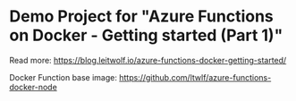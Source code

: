# Demo Project for "Azure Functions on Docker - Getting started (Part 1)"

Read more:
https://blog.leitwolf.io/azure-functions-docker-getting-started/

Docker Function base image:
https://github.com/ltwlf/azure-functions-docker-node
